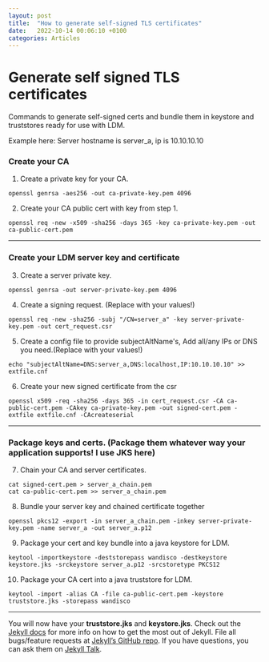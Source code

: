```yaml
---
layout: post
title:  "How to generate self-signed TLS certificates"
date:   2022-10-14 00:06:10 +0100
categories: Articles
---
```

# Generate self signed TLS certificates

Commands to generate self-signed certs and bundle them in keystore and truststores ready for use with LDM.

Example here: Server hostname is server_a, ip is 10.10.10.10

### Create your CA

1. Create a private key for your CA.
```
openssl genrsa -aes256 -out ca-private-key.pem 4096
```
2. Create your CA public cert with key from step 1.
```
openssl req -new -x509 -sha256 -days 365 -key ca-private-key.pem -out ca-public-cert.pem
```
----
### Create your LDM server key and certificate

3. Create a server private key.
```
openssl genrsa -out server-private-key.pem 4096
```

4. Create a signing request. (Replace with your values!)
```
openssl req -new -sha256 -subj "/CN=server_a" -key server-private-key.pem -out cert_request.csr
```

5. Create a config file to provide subjectAltName's, Add all/any IPs or DNS you need.(Replace with your values!)
```
echo "subjectAltName=DNS:server_a,DNS:localhost,IP:10.10.10.10" >> extfile.cnf
```
6. Create your new signed certificate from the csr
```
openssl x509 -req -sha256 -days 365 -in cert_request.csr -CA ca-public-cert.pem -CAkey ca-private-key.pem -out signed-cert.pem -extfile extfile.cnf -CAcreateserial
```
---
### Package keys and certs. (Package them whatever way your application supports! I use JKS here)

7. Chain your CA and server certificates.
```
cat signed-cert.pem > server_a_chain.pem
cat ca-public-cert.pem >> server_a_chain.pem
```
8. Bundle your server key and chained certificate together
```
openssl pkcs12 -export -in server_a_chain.pem -inkey server-private-key.pem -name server_a -out server_a.p12
```
9. Package your cert and key bundle into a java keystore for LDM.
```
keytool -importkeystore -deststorepass wandisco -destkeystore keystore.jks -srckeystore server_a.p12 -srcstoretype PKCS12
```

10. Package your CA cert into a java truststore for LDM.
```
keytool -import -alias CA -file ca-public-cert.pem -keystore truststore.jks -storepass wandisco
```

---
You will now have your **truststore.jks** and **keystore.jks**.
Check out the [Jekyll docs][jekyll-docs] for more info on how to get the most out of Jekyll. File all bugs/feature requests at [Jekyll’s GitHub repo][jekyll-gh]. If you have questions, you can ask them on [Jekyll Talk][jekyll-talk].

[jekyll-docs]: https://jekyllrb.com/docs/home
[jekyll-gh]:   https://github.com/jekyll/jekyll
[jekyll-talk]: https://talk.jekyllrb.com/
